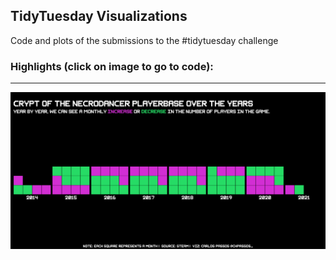 ## TidyTuesday Visualizations

Code and plots of the submissions to the #tidytuesday challenge

### Highlights (click on image to go to code): <br>
---
<div class="row"> 
  <div class="column">
	<a href="2021/week12/steam_games.R"><img src="2021/week12/crypt_necrodancer.png"></a>
  	
  </div>
</div>
